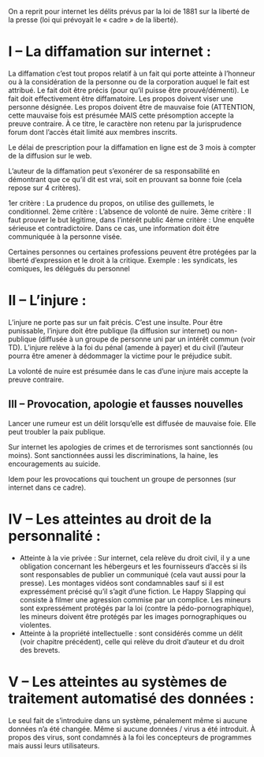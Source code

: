 On a reprit pour internet les délits prévus par la loi de 1881 sur la liberté de la presse (loi qui prévoyait le « cadre » de la liberté).

# I – La diffamation sur internet :

La diffamation c’est tout propos relatif à un fait qui porte atteinte à l’honneur ou à la considération de la personne ou de la corporation auquel le fait est attribué. Le fait doit être précis (pour qu’il puisse être prouvé/démenti). Le fait doit effectivement être diffamatoire. Les propos doivent viser une personne désignée. Les propos doivent être de mauvaise foie (ATTENTION, cette mauvaise fois est présumée MAIS cette présomption accepte la preuve contraire. À ce titre, le caractère non retenu par la jurisprudence forum dont l’accès était limité aux membres inscrits.

Le délai de prescription pour la diffamation en ligne est de 3 mois à compter de la diffusion sur le web.

L’auteur de la diffamation peut s’exonérer de sa responsabilité en démontrant que ce qu’il dit est vrai, soit en prouvant sa bonne foie (cela repose sur 4 critères).

1er critère : La prudence du propos, on utilise des guillemets, le conditionnel.
2ème critère : L’absence de volonté de nuire.
3ème critère : Il faut prouver le but légitime, dans l’intérêt public
4ème critère : Une enquête sérieuse et contradictoire. Dans ce cas, une information doit être communiquée à la personne visée.

Certaines personnes ou certaines professions peuvent être protégées par la liberté d’expression et le droit à la critique. Exemple : les syndicats, les comiques, les délégués du personnel

# II – L’injure :

L’injure ne porte pas sur un fait précis. C’est une insulte. Pour être punissable, l’injure doit être publique (la diffusion sur internet) ou non-publique (diffusée à un groupe de personne uni par un intérêt commun (voir TD). L’injure relève à la foi du pénal (amende à payer) et du civil (l’auteur pourra être amener à dédommager la victime pour le préjudice subit.

La volonté de nuire est présumée dans le cas d’une injure mais accepte la preuve contraire.

## III – Provocation, apologie et fausses nouvelles

Lancer une rumeur est un délit lorsqu’elle est diffusée de mauvaise foie. Elle peut troubler la paix publique.

Sur internet les apologies de crimes et de terrorismes sont sanctionnés (ou moins). Sont sanctionnées aussi les discriminations, la haine, les encouragements au suicide.

Idem pour les provocations qui touchent un groupe de personnes (sur internet dans ce cadre).

# IV – Les atteintes au droit de la personnalité :

-   Atteinte à la vie privée : Sur internet, cela relève du droit civil, il y a une obligation concernant les hébergeurs et les fournisseurs d’accès si ils sont responsables de publier un communiqué (cela vaut aussi pour la presse). Les montages vidéos sont condamnables sauf si il est expressément précisé qu’il s’agit d’une fiction. Le Happy Slapping qui consiste à filmer une agression commise par un complice. Les mineurs sont expressément protégés par la loi (contre la pédo-pornographique), les mineurs doivent être protégés par les images pornographiques ou violentes.
-   Atteinte à la propriété intellectuelle : sont considérés comme un délit (voir chapitre précédent), celle qui relève du droit d’auteur et du droit des brevets.

# V – Les atteintes au systèmes de traitement automatisé des données :
Le seul fait de s’introduire dans un système, pénalement même si aucune données n’a été changée. Même si aucune données / virus a été introduit. À propos des virus, sont condamnés à la foi les concepteurs de programmes mais aussi leurs utilisateurs.

